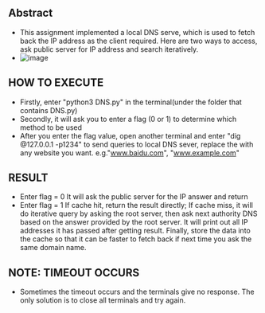 ## Abstract
- This assignment implemented a local DNS serve, which is used to fetch back the IP address as the client required. Here are two ways to access, ask public server for IP address and search iteratively.
- ![image](https://github.com/Yifu-Tian/ECE4016/assets/102942951/f577ff7d-485b-4cd8-b57a-cddfc44eda24)

## HOW TO EXECUTE
- Firstly, enter "python3 DNS.py" in the terminal(under the folder that contains DNS.py)
- Secondly, it will ask you to enter a flag (0 or 1) to determine which method to be used
- After you enter the flag value, open another terminal and enter "dig <website> @127.0.0.1 -p1234" to send queries to local DNS sever, replace the <website> with any website you want. e.g."www.baidu.com", "www.example.com"

## RESULT
- Enter flag = 0
It will ask the public server for the IP answer and return
- Enter flag = 1
If cache hit, return the result directly;
If cache miss, it will do iterative query by asking the root server, then ask next authority DNS based on the answer provided by the root server. It will print out all IP addresses it has passed after getting result. Finally, store the data into the cache so that it can be faster to fetch back if next time you ask the same domain name.

## NOTE: TIMEOUT OCCURS
- Sometimes the timeout occurs and the terminals give no response. The only solution is to close all terminals and try again.
